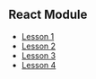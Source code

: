 React Module
---

- [Lesson 1](Lesson1.md)
- [Lesson 2](Lesson2.md)
- [Lesson 3](Lesson3.md)
- [Lesson 4](Lesson4.md)
